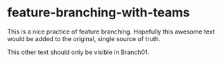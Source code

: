 # feature-branching-with-teams

This is a nice practice of feature branching. Hopefully this awesome text would be added to the original, single source of truth.


This other text should only be visible in Branch01.
